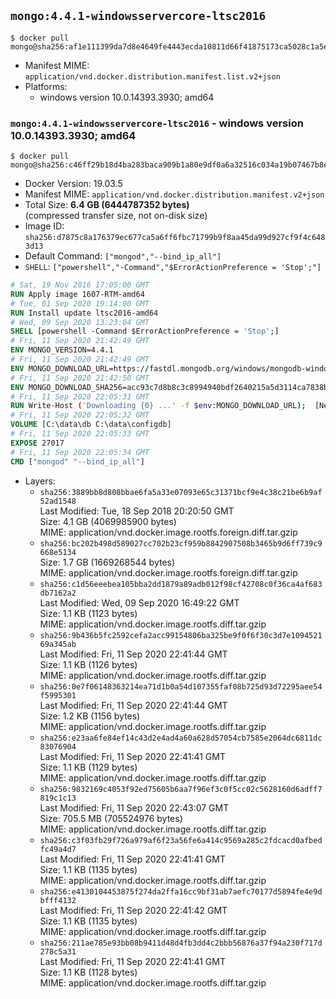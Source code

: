 ## `mongo:4.4.1-windowsservercore-ltsc2016`

```console
$ docker pull mongo@sha256:af1e111399da7d8e4649fe4443ecda10811d66f41875173ca5028c1a5eb032df
```

-	Manifest MIME: `application/vnd.docker.distribution.manifest.list.v2+json`
-	Platforms:
	-	windows version 10.0.14393.3930; amd64

### `mongo:4.4.1-windowsservercore-ltsc2016` - windows version 10.0.14393.3930; amd64

```console
$ docker pull mongo@sha256:c46ff29b18d4ba283baca909b1a80e9df0a6a32516c034a19b07467b8efd5f25
```

-	Docker Version: 19.03.5
-	Manifest MIME: `application/vnd.docker.distribution.manifest.v2+json`
-	Total Size: **6.4 GB (6444787352 bytes)**  
	(compressed transfer size, not on-disk size)
-	Image ID: `sha256:d7875c8a176379ec677ca5a6ff6fbc71799b9f8aa45da99d927cf9f4c6483d13`
-	Default Command: `["mongod","--bind_ip_all"]`
-	`SHELL`: `["powershell","-Command","$ErrorActionPreference = 'Stop';"]`

```dockerfile
# Sat, 19 Nov 2016 17:05:00 GMT
RUN Apply image 1607-RTM-amd64
# Tue, 01 Sep 2020 19:14:00 GMT
RUN Install update ltsc2016-amd64
# Wed, 09 Sep 2020 13:23:04 GMT
SHELL [powershell -Command $ErrorActionPreference = 'Stop';]
# Fri, 11 Sep 2020 21:42:49 GMT
ENV MONGO_VERSION=4.4.1
# Fri, 11 Sep 2020 21:42:49 GMT
ENV MONGO_DOWNLOAD_URL=https://fastdl.mongodb.org/windows/mongodb-windows-x86_64-4.4.1-signed.msi
# Fri, 11 Sep 2020 21:42:50 GMT
ENV MONGO_DOWNLOAD_SHA256=acc93c7d8b8c3c8994940bdf2640215a5d3114ca7838be3cfc2d5887e170eaf7
# Fri, 11 Sep 2020 22:05:31 GMT
RUN Write-Host ('Downloading {0} ...' -f $env:MONGO_DOWNLOAD_URL); 	[Net.ServicePointManager]::SecurityProtocol = [Net.SecurityProtocolType]::Tls12; 	(New-Object System.Net.WebClient).DownloadFile($env:MONGO_DOWNLOAD_URL, 'mongo.msi'); 		if ($env:MONGO_DOWNLOAD_SHA256) { 		Write-Host ('Verifying sha256 ({0}) ...' -f $env:MONGO_DOWNLOAD_SHA256); 		if ((Get-FileHash mongo.msi -Algorithm sha256).Hash -ne $env:MONGO_DOWNLOAD_SHA256) { 			Write-Host 'FAILED!'; 			exit 1; 		}; 	}; 		Write-Host 'Installing ...'; 	Start-Process msiexec -Wait 		-ArgumentList @( 			'/i', 			'mongo.msi', 			'/quiet', 			'/qn', 			'INSTALLLOCATION=C:\mongodb', 			'ADDLOCAL=all' 		); 	$env:PATH = 'C:\mongodb\bin;' + $env:PATH; 	[Environment]::SetEnvironmentVariable('PATH', $env:PATH, [EnvironmentVariableTarget]::Machine); 		Write-Host 'Verifying install ...'; 	Write-Host '  mongo --version'; mongo --version; 	Write-Host '  mongod --version'; mongod --version; 		Write-Host 'Removing ...'; 	Remove-Item C:\windows\installer\*.msi -Force; 	Remove-Item mongo.msi -Force; 		Write-Host 'Complete.';
# Fri, 11 Sep 2020 22:05:32 GMT
VOLUME [C:\data\db C:\data\configdb]
# Fri, 11 Sep 2020 22:05:33 GMT
EXPOSE 27017
# Fri, 11 Sep 2020 22:05:34 GMT
CMD ["mongod" "--bind_ip_all"]
```

-	Layers:
	-	`sha256:3889bb8d808bbae6fa5a33e07093e65c31371bcf9e4c38c21be6b9af52ad1548`  
		Last Modified: Tue, 18 Sep 2018 20:20:50 GMT  
		Size: 4.1 GB (4069985900 bytes)  
		MIME: application/vnd.docker.image.rootfs.foreign.diff.tar.gzip
	-	`sha256:bc202b498d589027cc702b23cf959b8842907508b3465b9d6ff739c9668e5134`  
		Size: 1.7 GB (1669268544 bytes)  
		MIME: application/vnd.docker.image.rootfs.foreign.diff.tar.gzip
	-	`sha256:c1d56eeebea105bba2dd1879a89adb012f98cf42708c0f36ca4af683db7162a2`  
		Last Modified: Wed, 09 Sep 2020 16:49:22 GMT  
		Size: 1.1 KB (1123 bytes)  
		MIME: application/vnd.docker.image.rootfs.diff.tar.gzip
	-	`sha256:9b436b5fc2592cefa2acc99154806ba325be9f0f6f30c3d7e109452169a345ab`  
		Last Modified: Fri, 11 Sep 2020 22:41:44 GMT  
		Size: 1.1 KB (1126 bytes)  
		MIME: application/vnd.docker.image.rootfs.diff.tar.gzip
	-	`sha256:0e7f06148363214ea71d1b0a54d107355faf08b725d93d72295aee54f5995301`  
		Last Modified: Fri, 11 Sep 2020 22:41:44 GMT  
		Size: 1.2 KB (1156 bytes)  
		MIME: application/vnd.docker.image.rootfs.diff.tar.gzip
	-	`sha256:e23aa6fe84ef14c43d2e4ad4a60a628d57054cb7585e2064dc6811dc83076904`  
		Last Modified: Fri, 11 Sep 2020 22:41:41 GMT  
		Size: 1.1 KB (1129 bytes)  
		MIME: application/vnd.docker.image.rootfs.diff.tar.gzip
	-	`sha256:9832169c4053f92ed75605b6aa7f96ef3c0f5cc02c5628160d6adff7819c1c13`  
		Last Modified: Fri, 11 Sep 2020 22:43:07 GMT  
		Size: 705.5 MB (705524976 bytes)  
		MIME: application/vnd.docker.image.rootfs.diff.tar.gzip
	-	`sha256:c3f03fb29f726a979af6f23a56fe6a414c9569a285c2fdcacd0afbedfc49a4d7`  
		Last Modified: Fri, 11 Sep 2020 22:41:41 GMT  
		Size: 1.1 KB (1135 bytes)  
		MIME: application/vnd.docker.image.rootfs.diff.tar.gzip
	-	`sha256:e4130104453875f274da2ffa16cc9bf31ab7aefc70177d5894fe4e9dbfff4132`  
		Last Modified: Fri, 11 Sep 2020 22:41:42 GMT  
		Size: 1.1 KB (1135 bytes)  
		MIME: application/vnd.docker.image.rootfs.diff.tar.gzip
	-	`sha256:211ae785e93bb08b9411d48d4fb3dd4c2bbb56876a37f94a230f717d278c5a31`  
		Last Modified: Fri, 11 Sep 2020 22:41:41 GMT  
		Size: 1.1 KB (1128 bytes)  
		MIME: application/vnd.docker.image.rootfs.diff.tar.gzip

